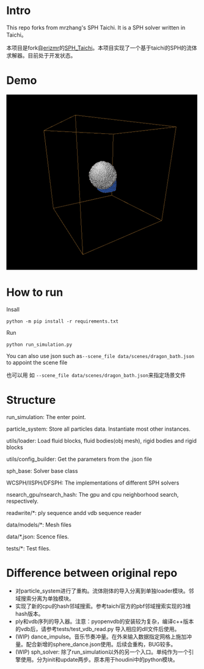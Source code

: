 # Intro
This repo forks from mrzhang's SPH Taichi. It is a SPH solver written in Taichi。

本项目是fork自[erizmr](https://github.com/erizmr)的[SPH_Taichi](https://github.com/erizmr/SPH_Taichi)。本项目实现了一个基于taichi的SPH的流体求解器。目前处于开发状态。

# Demo 
![demo](data\gif\no_gravity_collision.gif)
# How to run

Insall
```
python -m pip install -r requirements.txt
```

Run
```
python run_simulation.py
```
You can also use json such as`--scene_file data/scenes/dragon_bath.json` to appoint the scene file

也可以用 如 `--scene_file data/scenes/dragon_bath.json`来指定场景文件


# Structure
run_simulation: The enter point.

particle_system: Store all particles data. Instantiate most other instances.

utils/loader: Load fluid blocks, fluid bodies(obj mesh), rigid bodies and rigid blocks

utils/config_builder: Get the parameters from the .json file

sph_base: Solver base class

WCSPH/IISPH/DFSPH: The implementations of different SPH solvers

nsearch_gpu/nsearch_hash: The gpu and cpu neighborhood search, respectively.

readwrite/*: ply sequence andd vdb sequence reader

data/models/*: Mesh files

data/*.json: Scence files.

tests/*: Test files.

# Difference between original repo
- 对particle_system进行了重构。流体刚体的导入分离到单独loader模块。邻域搜索分离为单独模块。
- 实现了新的cpu的hash邻域搜索。参考taichi官方的pbf邻域搜索实现的3维hash版本。
- ply和vdb序列的导入器。注意：pyopenvdb的安装较为复杂，编译c++版本的vdb后，请参考tests/test_vdb_read.py 导入相应的dll文件后使用。
- (WIP) dance_impulse。音乐节奏冲量。在外来输入数据指定网格上施加冲量。配合新增的sphere_dance.json使用。后续会重构，BUG较多。
- (WIP) sph_solver: 除了run_simulation以外的另一个入口。单纯作为一个引擎使用。分为init和update两步。原本用于houdini中的python模块。
